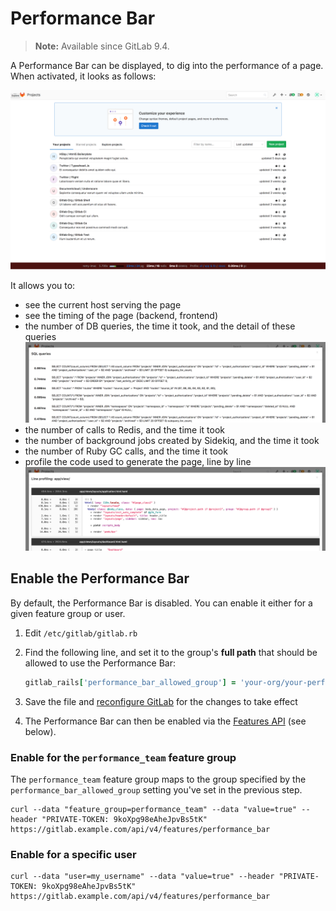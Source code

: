 # Performance Bar

>**Note:**
Available since GitLab 9.4.

A Performance Bar can be displayed, to dig into the performance of a page. When
activated, it looks as follows:

![Performance Bar](img/performance_bar.png)

It allows you to:

- see the current host serving the page
- see the timing of the page (backend, frontend)
- the number of DB queries, the time it took, and the detail of these queries
![SQL profiling using the Performance Bar](img/performance_bar_sql_queries.png)
- the number of calls to Redis, and the time it took
- the number of background jobs created by Sidekiq, and the time it took
- the number of Ruby GC calls, and the time it took
- profile the code used to generate the page, line by line
![Line profiling using the Performance Bar](img/performance_bar_line_profiling.png)

## Enable the Performance Bar

By default, the Performance Bar is disabled. You can enable it either for a
given feature group or user.

1. Edit `/etc/gitlab/gitlab.rb`
1. Find the following line, and set it to the group's **full path** that should
be allowed to use the Performance Bar:

    ```ruby
    gitlab_rails['performance_bar_allowed_group'] = 'your-org/your-performance-group'
    ```

1. Save the file and [reconfigure GitLab][reconfigure] for the changes to
   take effect
1. The Performance Bar can then be enabled via the
   [Features API](../../../api/features.md#set-or-create-a-feature) (see below).

### Enable for the `performance_team` feature group

The `performance_team` feature group maps to the group specified by the
`performance_bar_allowed_group` setting you've set in the previous step.

```
curl --data "feature_group=performance_team" --data "value=true" --header "PRIVATE-TOKEN: 9koXpg98eAheJpvBs5tK" https://gitlab.example.com/api/v4/features/performance_bar
```

### Enable for a specific user

```
curl --data "user=my_username" --data "value=true" --header "PRIVATE-TOKEN: 9koXpg98eAheJpvBs5tK" https://gitlab.example.com/api/v4/features/performance_bar
```

[reconfigure]: ../../restart_gitlab.md#omnibus-gitlab-reconfigure
